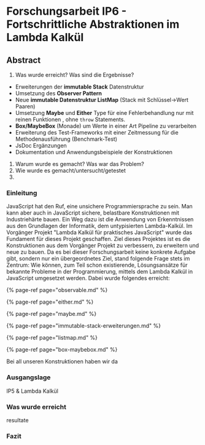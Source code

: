 # Forschungsarbeit IP6 - Fortschrittliche Abstraktionen im Lambda Kalkül

## Abstract

1. Was wurde erreicht? Was sind die Ergebnisse?

* Erweiterungen der **immutable Stack** Datenstruktur
* Umsetzung des **Observer Pattern**
* Neue **immutable Datenstruktur ListMap** \(Stack mit Schlüssel-&gt;Wert Paaren\)
* Umsetzung **Maybe** und **Either** Type für eine Fehlerbehandlung nur mit reinen Funktionen , ohne `throw` Statements.
* **Box/MaybeBox** \(Monade\) um Werte in einer Art Pipeline zu verarbeiten
* Erweiterung des Test-Frameworks mit einer Zeitmessung für die Methodenausführung \(Benchmark-Test\)
* JsDoc Ergänzungen
* Dokumentation und Anwendungsbeispiele der Konstruktionen

1. Warum wurde es gemacht? Was war das Problem?
2. Wie wurde es gemacht/untersucht/getestet
3. 


### Einleitung

JavaScript hat den Ruf, eine unsichere Programmiersprache zu sein. Man kann aber auch in JavaScript sichere, belastbare Konstruktionen mit Industriehärte bauen. Ein Weg dazu ist die Anwendung von Erkenntnissen aus den Grundlagen der Informatik, dem untypisierten Lambda-Kalkül. Im Vorgänger Projekt "Lambda Kalkül für praktisches JavaScript" wurde das Fundament für dieses Projekt geschaffen. Ziel dieses Projektes ist es die Konstruktionen aus dem Vorgänger Projekt zu verbessern, zu erweitern und neue zu bauen. Da es bei dieser Forschungsarbeit keine konkrete Aufgabe gibt, sondern nur ein übergeordnetes Ziel, stand folgende Frage stets im Zentrum: Wie können, zum Teil schon existierende, Lösungsansätze für bekannte Probleme in der Programmierung, mittels dem Lambda Kalkül in JavaScript umgesetzet werden. Dabei wurde folgendes erreicht:

{% page-ref page="observable.md" %}

{% page-ref page="either.md" %}

{% page-ref page="maybe.md" %}

{% page-ref page="immutable-stack-erweiterungen.md" %}

{% page-ref page="listmap.md" %}

{% page-ref page="box-maybebox.md" %}





Bei all unseren Konstruktionen haben wir da

### Ausgangslage

IP5 & Lambda Kalkül

### Was wurde erreicht

resultate



### Fazit



